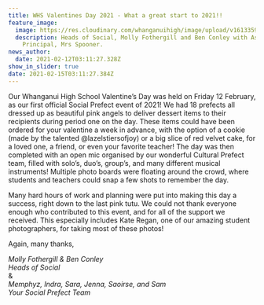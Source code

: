 ```yaml
---
title: WHS Valentines Day 2021 - What a great start to 2021!!
feature_image:
  image: https://res.cloudinary.com/whanganuihigh/image/upload/v1613359371/News/Valentines%20Day%202021/Main_Photo.jpg
  description: Heads of Social, Molly Fothergill and Ben Conley with Associate
    Principal, Mrs Spooner.
news_author:
  date: 2021-02-12T03:11:27.328Z
show_in_slider: true
date: 2021-02-15T03:11:27.384Z
---
```

Our Whanganui High School Valentine’s Day was held on Friday 12 February, as our first official Social Prefect event of 2021! We had 18 prefects all dressed up as beautiful pink angels to deliver dessert items to their recipients during period one on the day. These items could have been ordered for your valentine a week in advance, with the option of a cookie (made by the talented @lazelstiersofjoy) or a big slice of red velvet cake, for a loved one, a friend, or even your favorite teacher! The day was then completed with an open mic organised by our wonderful Cultural Prefect team, filled with solo’s, duo’s, group’s, and many different musical instruments! Multiple photo boards were floating around the crowd, where students and teachers could snap a few shots to remember the day. 

Many hard hours of work and planning were put into making this day a success, right down to the last pink tutu. We could not thank everyone enough who contributed to this event, and for all of the support we received. This especially includes Kate Regan, one of our amazing student photographers, for taking most of these photos!

Again, many thanks,

*Molly Fothergill & Ben Conley*  
*Heads of Social*  
&  
*Memphyz, Indra, Sara, Jenna, Saoirse, and Sam*  
*Your Social Prefect Team*
